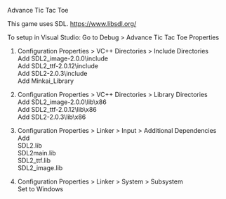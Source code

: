 Advance Tic Tac Toe

This game uses SDL. https://www.libsdl.org/

To setup in Visual Studio:
Go to Debug > Advance Tic Tac Toe Properties
1) Configuration Properties > VC++ Directories > Include Directories<br>
Add SDL2_image-2.0.0\include<br>
Add SDL2_ttf-2.0.12\include<br>
Add SDL2-2.0.3\include<br>
Add Minkai_Library<br>

2) Configuration Properties > VC++ Directories > Library Directories<br>
Add SDL2_image-2.0.0\lib\x86<br>
Add SDL2_ttf-2.0.12\lib\x86<br>
Add SDL2-2.0.3\lib\x86<br>

3) Configuration Properties > Linker > Input > Additional Dependencies<br>
Add<br>
SDL2.lib<br>
SDL2main.lib<br>
SDL2_ttf.lib<br>
SDL2_image.lib<br>

4) Configuration Properties > Linker > System > Subsystem<br>
Set to Windows<br>

